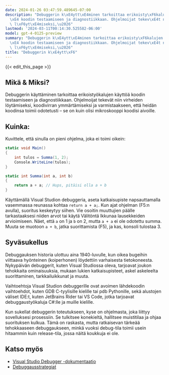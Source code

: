 ```yaml
---
date: 2024-01-26 03:47:59.489645-07:00
description: "Debuggerin k\xE4ytt\xE4minen tarkoittaa erikoisty\xF6kalujen k\xE4ytt\xF6\
  \xE4 koodin testaamiseen ja diagnostiikkaan. Ohjelmoijat tekev\xE4t niin virheiden\
  \ l\xF6yt\xE4miseksi,\u2026"
lastmod: '2024-03-11T00:14:30.525582-06:00'
model: gpt-4-0125-preview
summary: "Debuggerin k\xE4ytt\xE4minen tarkoittaa erikoisty\xF6kalujen k\xE4ytt\xF6\
  \xE4 koodin testaamiseen ja diagnostiikkaan. Ohjelmoijat tekev\xE4t niin virheiden\
  \ l\xF6yt\xE4miseksi,\u2026"
title: "Debuggerin k\xE4ytt\xF6"
---
```


{{< edit_this_page >}}

## Mikä & Miksi?
Debuggerin käyttäminen tarkoittaa erikoistyökalujen käyttöä koodin testaamiseen ja diagnostiikkaan. Ohjelmoijat tekevät niin virheiden löytämiseksi, koodivirran ymmärtämiseksi ja varmistaakseen, että heidän koodinsa toimii odotetusti – se on kuin olisi mikroskooppi koodisi aivoille.

## Kuinka:
Kuvittele, että sinulla on pieni ohjelma, joka ei toimi oikein:

```C#
static void Main()
{
    int tulos = Summa(1, 2);
    Console.WriteLine(tulos);
}

static int Summa(int a, int b)
{
    return a + a; // Hups, pitäisi olla a + b
}
```

Käyttämällä Visual Studion debuggeria, aseta katkaisupiste napsauttamalla vasemmassa reunassa kohtaa `return a + a;`. Kun ajat ohjelman (F5:n avulla), suoritus keskeytyy siihen. Vie osoitin muuttujien päälle tarkastaaksesi niiden arvot tai käytä Välitöntä Ikkunaa lausekkeiden arvioimiseen. Näet, että `a` on 1 ja `b` on 2, mutta `a + a` ei ole odotettu summa. Muuta se muotoon `a + b`, jatka suorittamista (F5), ja kas, konsoli tulostaa 3.

## Syväsukellus
Debuggauksen historia ulottuu aina 1940-luvulle, kun oikea bugeihin viittaava hyönteinen (koiperhonen) löydettiin varhaisesta tietokoneesta. Nykypäivän debuggerit, kuten Visual Studiossa oleva, tarjoavat joukon tehokkaita ominaisuuksia, mukaan lukien katkaisupisteet, askel askeleelta suorittaminen, tarkkailuikkunat ja muuta.

Vaihtoehtoja Visual Studion debuggerille ovat avoimen lähdekoodin vaihtoehdot, kuten GDB C-tyylisille kielille tai pdb Pythonille, sekä alustojen väliset IDE:t, kuten JetBrains Rider tai VS Code, jotka tarjoavat debuggaustyökaluja C#:lle ja muille kielille.

Kun sukellat debuggerin toteutukseen, kyse on ohjelmasta, joka liittyy sovelluksesi prosessiin. Se tulkitsee konekieltä, hallitsee muistitilaa ja ohjaa suorituksen kulkua. Tämä on raskasta, mutta ratkaisevan tärkeää tehokkaaseen debuggaukseen, minkä vuoksi debug-tila toimii usein hitaammin kuin release-tila, jossa näitä koukkuja ei ole.

## Katso myös
- [Visual Studio Debugger -dokumentaatio](https://docs.microsoft.com/en-us/visualstudio/debugger/)
- [Debuggausstrategiat](https://www.codeproject.com/Articles/79508/Effective-Exception-Handling-in-Visual-C)
